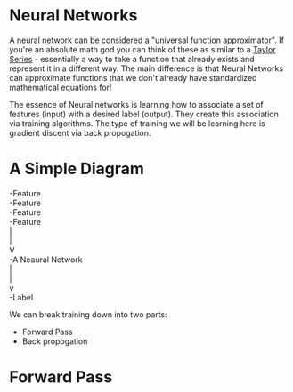 # Neural Networks

A neural network can be considered a "universal function approximator". If you're an absolute math god you can think of these as similar to a [Taylor Series](https://en.wikipedia.org/wiki/Taylor_series) - essentially a way to take a function that already exists
and represent it in a different way. The main difference is that Neural Networks can approximate functions that we don't already have
standardized mathematical equations for!

The essence of Neural networks is learning how to associate a set of features (input) with a desired label (output). They create this association via training algorithms. The type of training we will be learning here is gradient discent via back propogation.

# A Simple Diagram

-Feature <br>
-Feature <br>
-Feature <br>
-Feature <br>
| <br>
| <br>
V <br>
-A Neaural Network <br>
| <br>
| <br>
v <br>
-Label <br>

We can break training down into two parts:
* Forward Pass
* Back propogation

# Forward Pass

